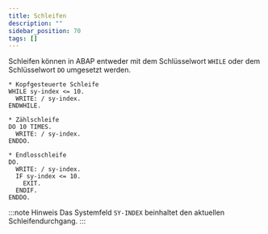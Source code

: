 ```yaml
---
title: Schleifen
description: ""
sidebar_position: 70
tags: []
---
```


Schleifen können in ABAP entweder mit dem Schlüsselwort `WHILE` oder dem Schlüsselwort `DO` umgesetzt werden.

```abap
* Kopfgesteuerte Schleife
WHILE sy-index <= 10.
  WRITE: / sy-index.
ENDWHILE.

* Zählschleife
DO 10 TIMES.
  WRITE: / sy-index.
ENDDO.

* Endlosschleife
DO.
  WRITE: / sy-index.
  IF sy-index <= 10.
    EXIT.
  ENDIF.
ENDDO.
```

:::note Hinweis
Das Systemfeld `SY-INDEX` beinhaltet den aktuellen Schleifendurchgang.
:::
